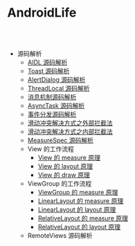AndroidLife
==

<br>
<br>

- 源码解析
    - [AIDL 源码解析](https://github.com/shadowwingz/AndroidLife/blob/master/article/AIDL%20%E6%BA%90%E7%A0%81%E8%A7%A3%E6%9E%90.md)
    - [Toast 源码解析](https://github.com/shadowwingz/AndroidLife/blob/master/article/Toast%20%E6%BA%90%E7%A0%81%E8%A7%A3%E6%9E%90.md)
    - [AlertDialog 源码解析](https://github.com/shadowwingz/AndroidLife/blob/master/article/AlertDialog%20%E6%BA%90%E7%A0%81%E8%A7%A3%E6%9E%90.md)
    - [ThreadLocal 源码解析](https://github.com/shadowwingz/AndroidLife/blob/master/article/ThreadLocal%20%E6%BA%90%E7%A0%81%E8%A7%A3%E6%9E%90.md)
    - [消息机制源码解析](https://github.com/shadowwingz/AndroidLife/blob/master/article/%E6%B6%88%E6%81%AF%E6%9C%BA%E5%88%B6%E6%BA%90%E7%A0%81%E8%A7%A3%E6%9E%90.md)
    - [AsyncTask 源码解析](https://github.com/shadowwingz/AndroidLife/blob/master/article/AsyncTask%20%E6%BA%90%E7%A0%81%E8%A7%A3%E6%9E%90.md)
    - [事件分发源码解析](https://github.com/shadowwingz/AndroidLife/blob/master/article/%E4%BA%8B%E4%BB%B6%E5%88%86%E5%8F%91%E6%BA%90%E7%A0%81%E8%A7%A3%E6%9E%90.md)
    - [滑动冲突解决方式之外部拦截法](https://github.com/shadowwingz/AndroidLife/blob/master/article/%E6%BB%91%E5%8A%A8%E5%86%B2%E7%AA%81%E8%A7%A3%E5%86%B3%E6%96%B9%E5%BC%8F%E4%B9%8B%E5%A4%96%E9%83%A8%E6%8B%A6%E6%88%AA%E6%B3%95.md)
    - [滑动冲突解决方式之内部拦截法](https://github.com/shadowwingz/AndroidLife/blob/master/article/%E6%BB%91%E5%8A%A8%E5%86%B2%E7%AA%81%E8%A7%A3%E5%86%B3%E6%96%B9%E5%BC%8F%E4%B9%8B%E5%86%85%E9%83%A8%E6%8B%A6%E6%88%AA%E6%B3%95.md)
    - [MeasureSpec 源码解析](https://github.com/shadowwingz/AndroidLife/blob/master/article/MeasureSpec%20%E6%BA%90%E7%A0%81%E8%A7%A3%E6%9E%90.md)
    - View 的工作流程
        - [View 的 measure 原理](https://github.com/shadowwingz/AndroidLife/blob/master/article/View%20%E7%9A%84%20measure%20%E5%8E%9F%E7%90%86.md)
        - [View 的 layout 原理](https://github.com/shadowwingz/AndroidLife/blob/master/article/View%20%E7%9A%84%20layout%20%E5%8E%9F%E7%90%86.md)
        - [View 的 draw 原理](https://github.com/shadowwingz/AndroidLife/blob/master/article/View%20%E7%9A%84%20draw%20%E5%8E%9F%E7%90%86.md)
    - ViewGroup 的工作流程
        - [ViewGroup 的 measure 原理](https://github.com/shadowwingz/AndroidLife/blob/master/article/ViewGroup%20%E7%9A%84%20measure%20%E5%8E%9F%E7%90%86.md)
        - [LinearLayout 的 measure 原理](https://github.com/shadowwingz/AndroidLife/blob/master/article/LinearLayout%20%E7%9A%84%20measure%20%E5%8E%9F%E7%90%86.md)
        - [LinearLayout 的 layout 原理](https://github.com/shadowwingz/AndroidLife/blob/master/article/LinearLayout%20%E7%9A%84%20layout%20%E5%8E%9F%E7%90%86.md)
        - [RelativeLayout 的 measure 原理](https://github.com/shadowwingz/AndroidLife/blob/master/article/RelativeLayout%20%E7%9A%84%20measure%20%E5%8E%9F%E7%90%86.md)
        - [RelativeLayout 的 layout 原理](https://github.com/shadowwingz/AndroidLife/blob/master/article/RelativeLayout%20%E7%9A%84%20layout%20%E5%8E%9F%E7%90%86.md)
    - RemoteViews 源码解析

